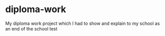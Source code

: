 # diploma-work
My diploma work project which I had to show and explain to my school as an end of the school test
